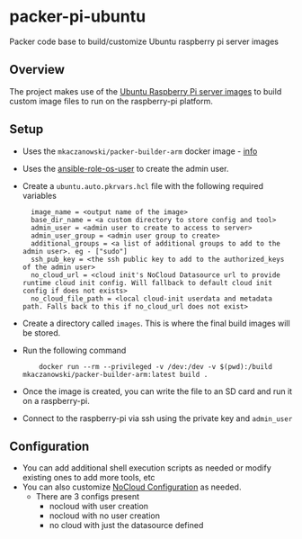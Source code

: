 # packer-pi-ubuntu

Packer code base to build/customize Ubuntu raspberry pi server images

## Overview

The project makes use of the [Ubuntu Raspberry Pi server images](https://ubuntu.com/download/raspberry-pi) to build custom image files
to run on the raspberry-pi platform.

## Setup

- Uses the `mkaczanowski/packer-builder-arm` docker image - [info](https://github.com/mkaczanowski/packer-builder-arm)
- Uses the [ansible-role-os-user](https://github.com/farazmd/ansible-role-os-user) to create the admin user.
- Create a `ubuntu.auto.pkrvars.hcl` file with the following required variables
  ```shell
    image_name = <output name of the image>
    base_dir_name = <a custom directory to store config and tool>
    admin_user = <admin user to create to access to server>
    admin_user_group = <admin user group to create>
    additional_groups = <a list of additional groups to add to the admin user>. eg - ["sudo"]
    ssh_pub_key = <the ssh public key to add to the authorized_keys of the admin user>
    no_cloud_url = <cloud init's NoCloud Datasource url to provide runtime cloud init config. Will fallback to default cloud init config if does not exists>
    no_cloud_file_path = <local cloud-init userdata and metadata path. Falls back to this if no_cloud_url does not exist>
  ```
- Create a directory called `images`. This is where the final build images will be stored.
- Run the following command
    ```shell
        docker run --rm --privileged -v /dev:/dev -v $(pwd):/build mkaczanowski/packer-builder-arm:latest build .
    ```

- Once the image is created, you can write the file to an SD card and run it on a raspberry-pi.
- Connect to the raspberry-pi via ssh using the private key and `admin_user`

## Configuration

- You can add additional shell execution scripts as needed or modify existing ones to add more tools, etc
- You can also customize [NoCloud Configuration](https://cloudinit.readthedocs.io/en/latest/reference/datasources/nocloud.html) as needed.
  - There are 3 configs present
    - nocloud with user creation
    - nocloud with no user creation
    - no cloud with just the datasource defined
